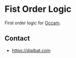 # Fist Order Logic

First order logic for [Occam](https://occam.science).

## Contact

* https://djalbat.com
